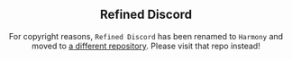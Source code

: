 <h2 align="center">Refined Discord</h2>

<p align="center">For copyright reasons, <code>Refined Discord</code> has been renamed to <code>Harmony</code> and moved to <a href="https://github.com/jtmcgrath/harmony">a different repository</a>. Please visit that repo instead!</p>
